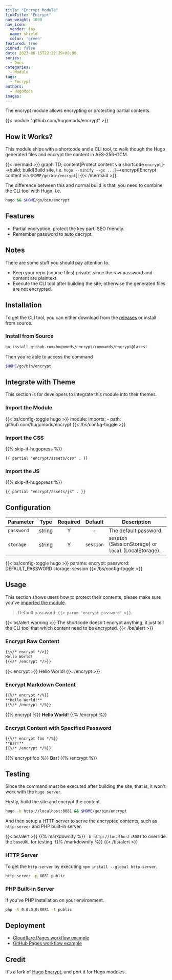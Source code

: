 ```yaml
---
title: "Encrypt Module"
linkTitle: "Encrypt"
nav_weight: 1000
nav_icon:
  vendor: fas
  name: shield
  color: 'green'
featured: true
pinned: false
date: 2023-06-15T22:22:29+08:00
series:
  - Docs
categories:
  - Module
tags:
  - Encrypt
authors:
  - HugoMods
images:
---
```


The encrypt module allows encrypting or protecting partial contents.

<!--more-->

{{< module "github.com/hugomods/encrypt" >}}

## How it Works?

This module ships with a shortcode and a CLI tool, to walk though the Hugo generated files and encrypt the content in AES-256-GCM.

{{< mermaid >}}
graph TD;
  content[Protect content via shortcode `encrypt`]-->build;
  build[Build site, i.e. `hugo --minify --gc ...`]-->encrypt[Encrypt content via `$HOME/go/bin/encrypt`];
{{< /mermaid >}}

The difference between this and normal build is that, you need to combine the CLI tool with Hugo, i.e.

```sh
hugo && $HOME/go/bin/encrypt
```

## Features

- Partial encryption, protect the key part, SEO friendly.
- Remember password to auto decrypt.

## Notes

There are some stuff you should pay attention to.

- Keep your repo (source files) private, since the raw password and content are plaintext.
- Execute the CLI tool after building the site, otherwise the generated files are not encrypted.

## Installation

To get the CLI tool, you can either download from the [releases](https://github.com/hugomods/encrypt/releases) or install from source.

### Install from Source

```sh
go install github.com/hugomods/encrypt/commands/encrypt@latest
```

Then you're able to access the command

```sh
$HOME/go/bin/encrypt
```

## Integrate with Theme

This section is for developers to integrate this module into their themes.

### Import the Module

{{< bs/config-toggle hugo >}}
module:
  imports:
    - path: github.com/hugomods/encrypt
{{< /bs/config-toggle >}}

### Import the CSS

{{% skip-if-hugopress %}}

```go-html-template
{{ partial "encrypt/assets/css" . }}
```

### Import the JS

{{% skip-if-hugopress %}}

```go-html-template
{{ partial "encrypt/assets/js" . }}
```

## Configuration

| Parameter  |  Type  | Required |  Default  | Description                                           |
| ---------- | :----: | :------: | :-------: | ----------------------------------------------------- |
| `password` | string |    Y     |     -     | The default password.                                 |
| `storage`  | string |    Y     | `session` | `session` (SessionStorage) or `local` (LocalStorage). |

{{< bs/config-toggle hugo >}}
params:
  encrypt:
    password: DEFAULT_PASSWORD
    storage: session
{{< /bs/config-toggle >}}

## Usage

This section shows users how to protect their contents, please make sure you've [imported the module](#import-the-module).

> Default password: `{{< param "encrypt.password" >}}`.

{{< bs/alert warning >}}
The shortcode doesn't encrypt anything, it just tell the CLI tool that which content need to be encrypted.
{{< /bs/alert >}}

### Encrypt Raw Content

```markdown
{{</* encrypt */>}}
Hello World!
{{</* /encrypt */>}}
```

{{< encrypt >}}
Hello World!
{{< /encrypt >}}

### Encrypt Markdown Content

```markdown
{{%/* encrypt */%}}
**Hello World!**
{{%/* /encrypt */%}}
```

{{% encrypt %}}
**Hello World!**
{{% /encrypt %}}

### Encrypt Content with Specified Password

```markdown
{{%/* encrypt foo */%}}
**Bar!**
{{%/* /encrypt */%}}
```

{{% encrypt foo %}}
**Bar!**
{{% /encrypt %}}

## Testing

Since the command must be executed after building the site, that is, it won't work with the `hugo server`.

Firstly, build the site and encrypt the content.

```sh
hugo -b http://localhost:8081 && $HOME/go/bin/encrypt
```

And then setup a HTTP server to serve the encrypted contents, such as `http-server` and PHP built-in server.

{{< bs/alert >}}
{{% markdownify %}}
`-b http://localhost:8081` to override the `baseURL` for testing.
{{% /markdownify %}}
{{< /bs/alert >}}

### HTTP Server

To get the `http-server` by executing `npm install --global http-server`.

```sh
http-server -p 8081 public
```

### PHP Built-in Server

If you've PHP installation on your environment.

```sh
php -S 0.0.0.0:8081 -t public
```

## Deployment

- [Cloudflare Pages workflow example](https://github.com/hugomods/site/blob/main/.github/workflows/cloudflare-page.yaml)
- [GitHub Pages workflow example](https://github.com/hugomods/encrypt/blob/main/.github/workflows/gh-pages.yml)

## Credit

It's a fork of [Hugo Encrypt](https://github.com/Izumiko/hugo-encrypt), and port it for Hugo modules.
